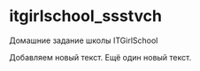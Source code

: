 # itgirlschool_ssstvch
Домашние задание школы ITGirlSchool

Добавляем новый текст.
Ещё один новый текст.
